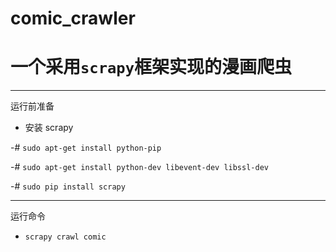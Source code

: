 comic_crawler
===
# 一个采用`scrapy`框架实现的漫画爬虫
---
运行前准备
- 安装 scrapy

-# `sudo apt-get install python-pip`

-# `sudo apt-get install python-dev libevent-dev libssl-dev`

-# `sudo pip install scrapy`

---
运行命令
- `scrapy crawl comic`
